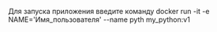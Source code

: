 Для запуска приложения введите команду
docker run -it -e NAME='Имя_пользователя' --name pyth my_python:v1
